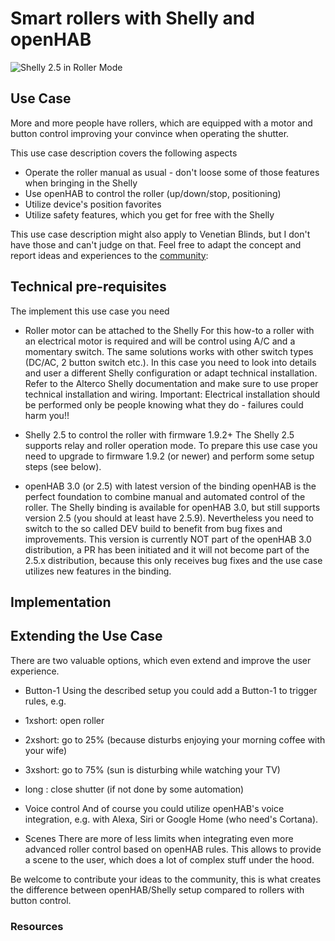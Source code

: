 # Smart rollers with Shelly and openHAB

![Shelly 2.5 in Roller Mode](https://shop.shelly.cloud/image/cache/catalog/shelly_25/shelly25_x1_ce_ul-80x80.jpg)

## Use Case

More and more people have rollers, which are equipped with a motor and button control improving your convince when operating the shutter.

This use case description covers the following aspects
- Operate the roller manual as usual - don't loose some of those features when bringing in the Shelly
- Use openHAB to control the roller (up/down/stop, positioning)
- Utilize device's position favorites
- Utilize safety features, which you get for free with the Shelly

This use case description might also apply to Venetian Blinds, but I don't have those and can't judge on that.
Feel free to adapt the concept and report ideas and experiences to the [community](https://community.openhab.org/t/shelly-binding/56862/1702?u=markus7017): 

## Technical pre-requisites

The implement this use case you need
- Roller motor can be attached to the Shelly
For this how-to a roller with an electrical motor is required and will be control using A/C and a momentary switch.
The same solutions works with other switch types (DC/AC, 2 button switch etc.).
In this case you need to look into details and user a different Shelly configuration or adapt technical installation.
Refer to the Alterco Shelly documentation and make sure to use proper technical installation and wiring.
Important: Electrical installation should be performed only be people knowing what they do - failures could harm you!!

- Shelly 2.5 to control the roller with firmware 1.9.2+
The Shelly 2.5 supports relay and roller operation mode.
To prepare this use case you need to upgrade to firmware 1.9.2 (or newer) and perform some setup steps (see below).

- openHAB 3.0 (or 2.5) with latest version of the binding
openHAB is the perfect foundation to combine manual and automated control of the roller.
The Shelly binding is available for openHAB 3.0, but still supports version 2.5 (you should at least have 2.5.9).
Nevertheless you need to switch to the so called DEV build to benefit from bug fixes and improvements.
This version is currently NOT part of the openHAB 3.0 distribution, a PR has been initiated
and it will not become part of the 2.5.x distribution, because this only receives bug fixes and the use case utilizes new features in the binding.

## Implementation

## Extending the Use Case

There are two valuable options, which even extend and improve the user experience.

- Button-1
Using the described setup you could add a Button-1 to trigger rules, e.g.
- 1xshort: open roller
- 2xshort: go to 25% (because disturbs enjoying your morning coffee with your wife)
- 3xshort: go to 75% (sun is disturbing while watching your TV)
- long   : close shutter (if not done by some automation)

- Voice control
And of course you could utilize openHAB's voice integration, e.g. with Alexa, Siri or Google Home (who need's Cortana).

- Scenes
There are more of less limits when integrating even more advanced roller control based on openHAB rules. 
This allows to provide a scene to the user, which does a lot of complex stuff under the hood.

Be welcome to contribute your ideas to the community, this is what creates the difference between openHAB/Shelly setup compared to rollers with button control.

### Resources
